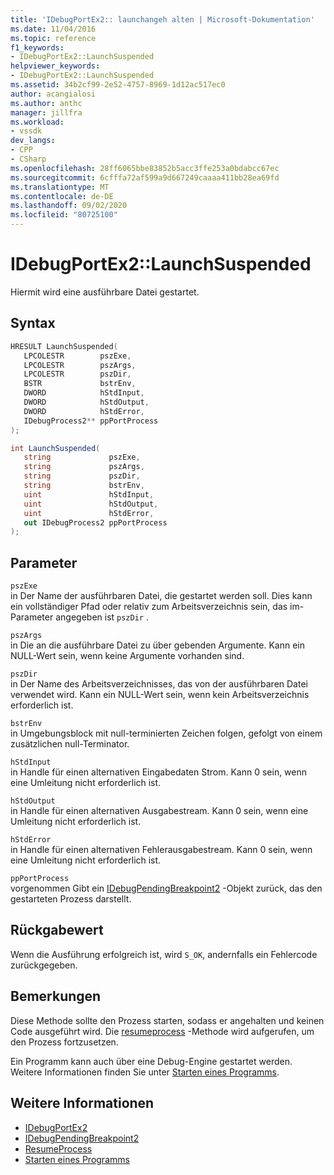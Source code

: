 ```yaml
---
title: 'IDebugPortEx2:: launchangeh alten | Microsoft-Dokumentation'
ms.date: 11/04/2016
ms.topic: reference
f1_keywords:
- IDebugPortEx2::LaunchSuspended
helpviewer_keywords:
- IDebugPortEx2::LaunchSuspended
ms.assetid: 34b2cf99-2e52-4757-8969-1d12ac517ec0
author: acangialosi
ms.author: anthc
manager: jillfra
ms.workload:
- vssdk
dev_langs:
- CPP
- CSharp
ms.openlocfilehash: 28ff6065bbe83852b5acc3ffe253a0bdabcc67ec
ms.sourcegitcommit: 6cfffa72af599a9d667249caaaa411bb28ea69fd
ms.translationtype: MT
ms.contentlocale: de-DE
ms.lasthandoff: 09/02/2020
ms.locfileid: "80725100"
---
```

# <a name="idebugportex2launchsuspended"></a>IDebugPortEx2::LaunchSuspended
Hiermit wird eine ausführbare Datei gestartet.

## <a name="syntax"></a>Syntax

```cpp
HRESULT LaunchSuspended( 
   LPCOLESTR        pszExe,
   LPCOLESTR        pszArgs,
   LPCOLESTR        pszDir,
   BSTR             bstrEnv,
   DWORD            hStdInput,
   DWORD            hStdOutput,
   DWORD            hStdError,
   IDebugProcess2** ppPortProcess
);
```

```csharp
int LaunchSuspended( 
   string             pszExe,
   string             pszArgs,
   string             pszDir,
   string             bstrEnv,
   uint               hStdInput,
   uint               hStdOutput,
   uint               hStdError,
   out IDebugProcess2 ppPortProcess
);
```

## <a name="parameters"></a>Parameter
`pszExe`\
in Der Name der ausführbaren Datei, die gestartet werden soll. Dies kann ein vollständiger Pfad oder relativ zum Arbeitsverzeichnis sein, das im-Parameter angegeben ist `pszDir` .

`pszArgs`\
in Die an die ausführbare Datei zu über gebenden Argumente. Kann ein NULL-Wert sein, wenn keine Argumente vorhanden sind.

`pszDir`\
in Der Name des Arbeitsverzeichnisses, das von der ausführbaren Datei verwendet wird. Kann ein NULL-Wert sein, wenn kein Arbeitsverzeichnis erforderlich ist.

`bstrEnv`\
in Umgebungsblock mit null-terminierten Zeichen folgen, gefolgt von einem zusätzlichen null-Terminator.

`hStdInput`\
in Handle für einen alternativen Eingabedaten Strom. Kann 0 sein, wenn eine Umleitung nicht erforderlich ist.

`hStdOutput`\
in Handle für einen alternativen Ausgabestream. Kann 0 sein, wenn eine Umleitung nicht erforderlich ist.

`hStdError`\
in Handle für einen alternativen Fehlerausgabestream. Kann 0 sein, wenn eine Umleitung nicht erforderlich ist.

`ppPortProcess`\
vorgenommen Gibt ein [IDebugPendingBreakpoint2](../../../extensibility/debugger/reference/idebugpendingbreakpoint2.md) -Objekt zurück, das den gestarteten Prozess darstellt.

## <a name="return-value"></a>Rückgabewert
 Wenn die Ausführung erfolgreich ist, wird `S_OK`, andernfalls ein Fehlercode zurückgegeben.

## <a name="remarks"></a>Bemerkungen
 Diese Methode sollte den Prozess starten, sodass er angehalten und keinen Code ausgeführt wird. Die [resumeprocess](../../../extensibility/debugger/reference/idebugportex2-resumeprocess.md) -Methode wird aufgerufen, um den Prozess fortzusetzen.

 Ein Programm kann auch über eine Debug-Engine gestartet werden. Weitere Informationen finden Sie unter [Starten eines Programms](../../../extensibility/debugger/launching-a-program.md).

## <a name="see-also"></a>Weitere Informationen
- [IDebugPortEx2](../../../extensibility/debugger/reference/idebugportex2.md)
- [IDebugPendingBreakpoint2](../../../extensibility/debugger/reference/idebugpendingbreakpoint2.md)
- [ResumeProcess](../../../extensibility/debugger/reference/idebugportex2-resumeprocess.md)
- [Starten eines Programms](../../../extensibility/debugger/launching-a-program.md)
